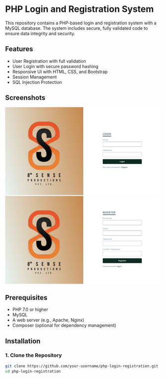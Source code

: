 # PHP Login and Registration System

This repository contains a PHP-based login and registration system with a MySQL database. The system includes secure, fully validated code to ensure data integrity and security.

## Features

- User Registration with full validation
- User Login with secure password hashing
- Responsive UI with HTML, CSS, and Bootstrap
- Session Management
- SQL Injection Protection

## Screenshots

![Login Page](login.png)
![Registration Page](register.png)

## Prerequisites

- PHP 7.0 or higher
- MySQL
- A web server (e.g., Apache, Nginx)
- Composer (optional for dependency management)

## Installation

### 1. Clone the Repository

```bash
git clone https://github.com/your-username/php-login-registration.git
cd php-login-registration
